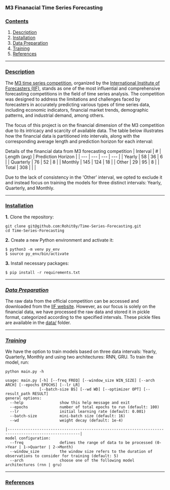 ### M3 Finanacial Time Series Forecasting

### [**Contents**](#)
1. [Description](#descr)
2. [Installation](#install)
3. [Data Preparation](#prepare)
4. [Training](#train)
5. [References](#ref)

---

### [**Description**](#) <a name="descr"></a>
The [M3 time series competition](https://forecasters.org/resources/time-series-data/m3-competition/), organized by the [International Institute of Forecasters (IIF)](https://forecasters.org/), stands as one of the most influential and comprehensive forecasting competitions in the field of time series analysis. The competition was designed to address the limitations and challenges faced by forecasters in accurately predicting various types of time series data, including economic indicators, financial market trends, demographic patterns, and industrial demand, among others.

The focus of this project is on the financial dimension of the M3 competition due to its intricacy and scarcity of available data. The table below illustrates how the financial data is partitioned into intervals, along with the corresponding average length and prediction horizon for each interval:

Details of the financial data from M3 forecasting competition
| Interval | # | Length (avg) | Prediction Horizon |
| --- | --- | --- | --- |
| Yearly | 58 | 36 | 6 |
| Quarterly | 76 | 52 | 8 |
| Monthly | 145 | 124 | 18 |
| Other | 29 | 95 | 8 |
| Total | 308 | | |

Due to the lack of consistency in the 'Other' interval, we opted to exclude it and instead focus on training the models for three distinct intervals: Yearly, Quarterly, and Monthly.

---

### [**Installation**](#) <a name="install"></a>

**1.** Clone the repository:

``` shell
git clone git@github.com:Rohit8y/Time-Series-Forecasting.git
cd Time-Series-Forecasting
```

**2.** Create a new Python environment and activate it:

``` shell
$ python3 -m venv py_env
$ source py_env/bin/activate
```

**3.** Install necessary packages:

``` shell
$ pip install -r requirements.txt
```

---

### [***Data Preparation***](#) <a name="prepare"></a>

The raw data from the official competition can be accessed and downloaded from the [IIF website](https://forecasters.org/data/m3comp/M3C.xls). However, as our focus is solely on the financial data, we have processed the raw data and stored it in pickle format, categorized according to the specified intervals. These pickle files are available in the [data/](https://github.com/Rohit8y/Time-Series-Forecasting/tree/main/data) folder.

---

### [***Training***](#) <a name="train"></a>
We have the option to train models based on three data intervals: Yearly, Quarterly, Monthly and using two architectures: RNN, GRU. To train the model, run:

```
python main.py -h

usage: main.py [-h] [--freq FREQ] [--window_size WIN_SIZE] [--arch ARCH] [--epochs EPOCHS] [--lr LR]
               [--batch-size BS] [--wd WD] [--optimizer OPT] [--result_path RESULT]
general options:
  --help                show this help message and exit
  --epochs              number of total epochs to run (default: 100)
  --lr                  initial learning rate (default: 0.001)
  --batch-size          mini-batch size (default: 16)
  --wd                  weight decay (default: 1e-4)

|------------------------------------------------------------------------------------------------------|
model configuration:
  --freq                defines the range of data to be processed (0->Year | 1->Quarter | 2->Month)
  --window_size         the window size refers to the duration of observations to consider for training (default: 5)
  --arch                choose one of the following model architectures (rnn | gru)
```

---

### [**References**](#) <a name="ref"></a>

